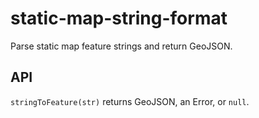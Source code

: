 # static-map-string-format

Parse static map feature strings and return GeoJSON.

## API

`stringToFeature(str)` returns GeoJSON, an Error, or `null`.
